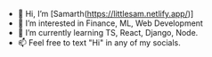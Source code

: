 - 👋 Hi, I’m [Samarth(https://littlesam.netlify.app/)]
- 👀 I’m interested in Finance, ML, Web Development
- 🌱 I’m currently learning TS, React, Django, Node.
- 📫 Feel free to text "Hi" in any of my socials.

<!---
RasButAss/RasButAss is a ✨ special ✨ repository because its `README.md` (this file) appears on your GitHub profile.
You can click the Preview link to take a look at your changes.
--->
